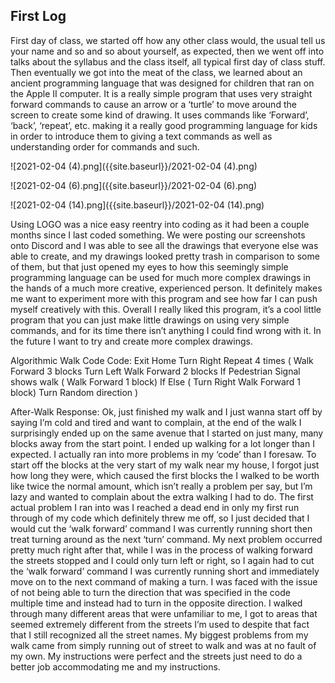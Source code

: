 ## First Log

First day of class, we started off how any other class would, the usual tell us your name and so and so about yourself, as expected, then we went off into talks about the syllabus and the class itself, all typical first day of class stuff. Then eventually we got into the meat of the class, we learned about an ancient programming language that was designed for children that ran on the Apple II computer. It is a really simple program that uses very straight forward commands to cause an arrow or a ‘turtle’ to move around the screen to create some kind of drawing. It uses commands like ‘Forward’, ‘back’, ‘repeat’, etc. making it a really good programming language for kids in order to introduce them to giving a text commands as well as understanding order for commands and such.    

![2021-02-04 (4).png]({{site.baseurl}}/2021-02-04 (4).png)

![2021-02-04 (6).png]({{site.baseurl}}/2021-02-04 (6).png)

![2021-02-04 (14).png]({{site.baseurl}}/2021-02-04 (14).png)

Using LOGO was a nice easy reentry into coding as it had been a couple months since I last coded something. We were posting our screenshots onto Discord and I was able to see all the drawings that everyone else was able to create, and my drawings looked pretty trash in comparison to some of them, but that just opened my eyes to how this seemingly simple programming language can be used for much more complex drawings in the hands of a much more creative, experienced person. It definitely makes me want to experiment more with this program and see how far I can push myself creatively with this. Overall I really liked this program, it’s a cool little program that you can just make little drawings on using very simple commands, and for its time there isn’t anything I could find wrong with it. In the future I want to try and create more complex drawings.



Algorithmic Walk Code
Code:
Exit Home
Turn Right
Repeat 4 times (
Walk Forward 3 blocks
Turn Left 
Walk Forward 2 blocks
If Pedestrian Signal shows walk (
Walk Forward 1 block) If Else (
Turn Right
Walk Forward 1 block)
Turn Random direction
)

After-Walk Response:
Ok, just finished my walk and I just wanna start off by saying I’m cold and tired and want to complain, at the end of the walk I surprisingly ended up on the same avenue that I started on just many, many blocks away from the start point. I ended up walking for a lot longer than I expected. I actually ran into more problems in my ‘code’ than I foresaw. To start off the blocks at the very start of my walk near my house, I forgot just how long they were, which caused the first blocks the I walked to be worth like twice the normal amount, which isn’t really a problem per say, but I’m lazy and wanted to complain about the extra walking I had to do. The first actual problem I ran into was I reached a dead end in only my first run through of my code which definitely threw me off, so I just decided that I would cut the ‘walk forward’ command I was currently running short then treat turning around as the next ‘turn’ command. My next problem occurred pretty much right after that, while I was in the process of walking forward the streets stopped and I could only turn left or right, so I again had to cut the ‘walk forward’ command I was currently running short and immediately move on to the next command of making a turn. I was faced with the issue of not being able to turn the direction that was specified in the code multiple time and instead had to turn in the opposite direction. 
I walked through many different areas that were unfamiliar to me, I got to areas that seemed extremely different from the streets I’m used to despite that fact that I still recognized all the street names. My biggest problems from my walk came from simply running out of street to walk and was at no fault of my own. My instructions were perfect and the streets just need to do a better job accommodating me and my instructions.
